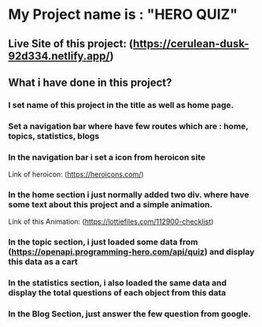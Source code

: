 # My Project name is : "HERO QUIZ"

## Live Site of this project: (https://cerulean-dusk-92d334.netlify.app/)

## What i have done in this project?

### I set name of this project in the title as well as home page.

### Set a navigation bar where have few routes which are : home, topics, statistics, blogs

### In the navigation bar i set a icon from heroicon site

Link of heroicon: (https://heroicons.com/)

### In the home section i just normally added two div. where have some text about this project and a simple animation.

Link of this Animation: (https://lottiefiles.com/112900-checklist)

### In the topic section, i just loaded some data from (https://openapi.programming-hero.com/api/quiz) and display this data as a cart

### In the statistics section, i also loaded the same data and display the total questions of each object from this data

### In the Blog Section, just answer the few question from google.
